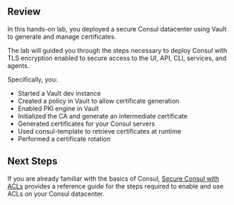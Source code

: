 ## Review

In this hands-on lab, you deployed a secure Consul datacenter using Vault to generate and manage certificates.

The lab will guided you through the steps necessary to deploy Consul with TLS encryption enabled to secure access to the UI, API, CLI, services, and agents.

Specifically, you:

- Started a Vault dev instance
- Created a policy in Vault to allow certificate generation
- Enabled PKI engine in Vault
- Initialized the CA and generate an intermediate certificate
- Generated certificates for your Consul servers
- Used consul-template to retrieve certificates at runtime
- Performed a certificate rotation

## Next Steps

If you are already familiar with the basics of Consul, [Secure Consul with ACLs](https://learn.hashicorp.com/consul/security-networking/production-acls) provides a reference guide for the steps required to enable and use ACLs on your Consul datacenter.

